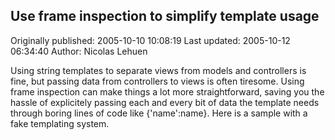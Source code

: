 ## Use frame inspection to simplify template usage

Originally published: 2005-10-10 10:08:19
Last updated: 2005-10-12 06:34:40
Author: Nicolas Lehuen

Using string templates to separate views from models and controllers is fine, but passing data from controllers to views is often tiresome. Using frame inspection can make things a lot more straightforward, saving you the hassle of explicitely passing each and every bit of data the template needs through boring lines of code like {'name':name}. Here is a sample with a fake templating system.
